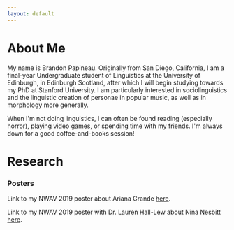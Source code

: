 ```yaml
---
layout: default
---
```


# About Me

My name is Brandon Papineau. Originally from San Diego, California, I am a final-year Undergraduate student of Linguistics at the University of Edinburgh, in Edinburgh Scotland, after which I will begin studying towards my PhD at Stanford University. I am particularly interested in sociolinguistics and the linguistic creation of personae in popular music, as well as in morphology more generally.

When I'm not doing linguistics, I can often be found reading (especially horror), playing video games, or spending time with my friends. I'm always down for a good coffee-and-books session!

# Research

### Posters

Link to my NWAV 2019 poster about Ariana Grande [here](Papineau_Grande_2019.pdf).

Link to my NWAV 2019 poster with Dr. Lauren Hall-Lew about Nina Nesbitt [here](Papineau_and_Hall-Lew_2019.pdf).


